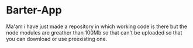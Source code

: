# Barter-App
Ma'am i have just made a repository in which working code is there but the node modules are greather than 100Mb so that can't be uploaded so that you can download or use preexisting one.

